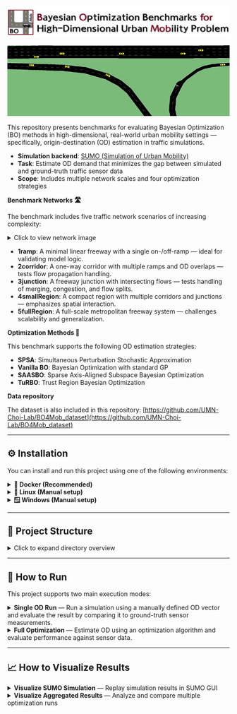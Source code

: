 ![Logo](assets/logo-repo.jpg)

![Intro Movie](assets/intro_movie.gif)

This repository presents benchmarks for evaluating Bayesian Optimization (BO) methods in high-dimensional, real-world urban mobility settings — specifically, origin-destination (OD) estimation in traffic simulations.

- **Simulation backend**: [SUMO (Simulation of Urban Mobility)](https://www.eclipse.org/sumo/)
- **Task**: Estimate OD demand that minimizes the gap between simulated and ground-truth traffic sensor data
- **Scope**: Includes multiple network scales and four optimization strategies

**Benchmark Networks 🛣️**

The benchmark includes five traffic network scenarios of increasing complexity:

<details>
<summary>Click to view network image</summary>

<p align="center">
  <img src="assets/network.jpg" alt="Benchmark Networks" width="650"/>
</p>

</details>

- **1ramp**: A minimal linear freeway with a single on-/off-ramp — ideal for validating model logic.
- **2corridor**: A one-way corridor with multiple ramps and OD overlaps — tests flow propagation handling.
- **3junction**: A freeway junction with intersecting flows — tests handling of merging, congestion, and flow splits.
- **4smallRegion**: A compact region with multiple corridors and junctions — emphasizes spatial interaction.
- **5fullRegion**: A full-scale metropolitan freeway system — challenges scalability and generalization.

**Optimization Methods 🎯**

This benchmark supports the following OD estimation strategies:

- **SPSA**: Simultaneous Perturbation Stochastic Approximation
- **Vanilla BO**: Bayesian Optimization with standard GP
- **SAASBO**: Sparse Axis-Aligned Subspace Bayesian Optimization
- **TuRBO**: Trust Region Bayesian Optimization

**Data repository**

The dataset is also included in this repository: [https://github.com/UMN-Choi-Lab/BO4Mob_dataset](https://github.com/UMN-Choi-Lab/BO4Mob_dataset)

---

## ⚙️ Installation

You can install and run this project using one of the following environments:

<details>
<summary><strong>🐳 Docker (Recommended)</strong></summary>
 This is the easiest and most reproducible way to run the benchmark.

### 🛠️ Step-by-Step

1. **Pull the Docker image from Docker Hub**  
    ```bash
    docker pull choisumn/botrafficsim
    ```
2. **Run the Docker container**
   ```bash
   docker run -it --name container_name choisumn/botrafficsim
   ```
3. **Initialize submodules (if needed)**

    When you run the docker container, SUMO is automatically installed. If the submodule does not work, run the following code:

   ```bash
   git submodule init
   git submodule update  
   ```

3. **Initialize submodules (if needed)**

    You can verify the default installation path by running:

    ```bash
    which sumo
    ```

    This should return the path `/opt/sumo-1.12/bin/sumo`.
   

</details>



<details> <summary><strong>🐧 Linux (Manual setup)</strong></summary>
 Follow this guide if you want to run outside Docker on Ubuntu or similar distributions.

### 🛠️ Step-by-Step

- This guide outlines how to set up the environment and build the project on **Ubuntu 22.04** with **Python 3.10**.

1. **System update & Python installation**

    ```bash
    sudo apt update && sudo apt upgrade -y
    sudo apt install -y python3 python3-pip
    ```

2. **Install required system libraries**
    ```bash
      sudo apt install -y \
          bash \
          curl \
          vim \
          git \
          cmake \
          g++ \
          build-essential \
          libxerces-c-dev \
          libfox-1.6-dev \
          libgdal-dev \
          libproj-dev \
          libgl2ps-dev \
          libsqlite3-dev \
          python3-dev
    ```

3. **Clone the project repository**
    ```bash
      git clone https://github.com/UMN-Choi-Lab/BO4Mob.git
      cd bo-urbanmobility-test
    ```

4. **Install Python dependencies**
    ```bash
      pip install --no-cache-dir -r requirements.txt
    ```

5. **Install and build SUMO**
  - Initialize submodules:
    ```bash
      git submodule init
      git submodule update 
    ```
  - Build SUMO:
    ```bash
      cd sumo/build
      cmake -DCMAKE_INSTALL_PREFIX=/opt/sumo-1.12 ..
      make -j$(nproc)
      sudo make install
    ```
  - Set environment variables:
    ```bash
      echo 'export SUMO_HOME=/opt/sumo-1.12/share/sumo' >> ~/.bashrc
      echo 'export PATH=$PATH:/opt/sumo-1.12/bin' >> ~/.bashrc
      source ~/.bashrc
    ```

6. **(Optional) If python Command Is Not Recognized**
  - If python is not mapped to python3, create the alias manually:
    ```bash
      sudo update-alternatives --install /usr/bin/python python /usr/bin/python3 1
    ```

7. ✅ **Done**
  - You can now run and test your project. To verify SUMO installation:
    ```bash
    which sumo
    ```
    This should return the path `/opt/sumo-1.12/bin/sumo`.


</details>



<details>
<summary><strong>🪟 Windows (Manual setup)</strong></summary>
Follow these steps to set up and run the benchmark on Windows without using Docker.

### 🛠️ Step-by-Step

1. **Check Your Python Version**
  - Make sure you have Python **3.10** installed.
  - To verify your Python version, run:
    ```bash
    python --version
    ```

2. **Download SUMO Version 1.12.0**
  - Visit [https://sumo.dlr.de/releases/1.12.0/](https://sumo.dlr.de/releases/1.12.0/)
  - Download either `sumo-win64-1.12.0.msi`
  - During installation:
    - Note the installation path (e.g., `C:\Program Files (x86)\Eclipse\Sumo\`)
    - Make sure to check the option:
      **"Set SUMO_HOME and adapt PATH and PYTHONPATH"**


3. **Clone the repository**
    ```bash
    git clone https://github.com/UMN-Choi-Lab/BO4Mob.git
    ```

4. **Install Python dependencies**
  - Navigate to the project folder and install required packages:

    ```bash
    pip install -r requirements.txt
    ```

5. **Run a code**
  - You're now ready to run the code within the cloned repository.
</details>

---

## 📂 Project Structure

<details>
<summary>Click to expand directory overview</summary>

- `src/` : Source code for running simulations and optimization (includes models, simulation logic, and optimization strategies)
- `output/` : Simulation and optimization results, including logs, figures, and route files
- `network/` : SUMO network files (`net.xml`, `taz.xml`, `od.xml`, etc.) for each scenario
- `sensor_data/` : Ground-truth sensor measurements used for evaluation
- `config/` : JSON configuration files defining each experiment setup
- `od_for_single_run/` : OD vectors for single-run simulations and input templates
- `visualization/` : Tools for SUMO GUI-based visualization and analysis notebooks
- `requirements.txt` : List of required Python packages
- `README.md` : Main documentation for the repository

</details>

---

## 🚀 How to Run

This project supports two main execution modes:

<details>
<summary><strong>Single OD Run</strong> — Run a simulation using a manually defined OD vector and evaluate the result by comparing it to ground-truth sensor measurements.</summary>

This mode runs a simulation using a manually defined OD vector (`x`) and compares the result with ground-truth measurements. Useful for baseline evaluation and sanity checks.

#### 🔧 Argument Details

- `--network_name`: One of `["1ramp", "2corridor", "3junction", "4smallRegion", "5fullRegion"]`
- `--date`: Integer representing the simulation date in `yymmdd` format (e.g., `221014` for October 14, 2022); one of `221008`-`221021`
- `--hour`: Time window for simulation in `HH-HH` format, where the first value is the start hour and the second is the end hour (e.g., `08-09` means from 08:00 to 09:00); one of `["06-07", "08-09", "17-18"]`
- `--routes_per_od`: *(optional)* Type of routes to use for the simulation; choose between `single` (default) for one representative route per OD pair, or `multiple` for multiple precomputed routes per OD pair
- `--od_values`: (Only for `1ramp`) Three integer OD values as direct input, e.g., `--od_values 2092 609 386`
  - The OD values must be given in the following order: (1) taz_0 → taz_1, (2) taz_0 → taz_49, (3) taz_49 -> taz_1
    <details>
    <summary>Map of 1ramp</summary>
    
    ![1ramp Map](./assets/1ramp-map.png)

    Use it as a reference when assigning OD values.
    </details>
  - The appropriate range for each OD value depends on spatiotemporal characteristics. For weekday morning peak hours, values up to 2500 per OD are recommended for the 1ramp network.
- `--od_csv`: CSV file with a `flow` column containing OD values (e.g., `od_1ramp.csv` in `od_for_single_run/`)
- `--launch_gui`: *(optional)* If provided, launches SUMO GUI after the simulation is completed

#### 📋 Step-by-Step Instructions

1. **Check ground-truth sensor data**

   Confirm that the following file exists: `sensor_data/{date}/gt_link_data_{network_name}_{date}_{hour}.csv`
   
   This file is required to evaluate the simulation by comparing it against real sensor flow data.

2. **Provide OD input and run the simulation**

   Depending on the network, you can either input OD values directly or use a CSV file located in `od_for_single_run/`.

   Use the following command structure:
    ```bash
    python src/single_od_run.py \
      --network_name ${NETWORK_NAME} \
      --date ${DATE} \
      --hour ${HOUR} \
      [--routes_per_od ${ROUTES_PER_OD}] \
      (--od_values V1 V2 V3) | (--od_csv ${CSV_FILENAME}) \
      [--launch_gui]
    ```
   
   Example
   - **For `1ramp` with direct OD values** (3 OD pairs):
      ```bash
      python src/single_od_run.py --network_name 1ramp --date 221014 --hour 08-09 --routes_per_od multiple --od_values 2092 609 386 --launch_gui
      ```
   - **For `1ramp` with CSV input**
      ```bash
      python src/single_od_run.py --network_name 1ramp --date 221014 --hour 08-09 --routes_per_od multiple --od_csv od_1ramp.csv --launch_gui
      ```

   - **For other networks with CSV input** (`2corridor`, `3junction`, etc.):
      ```bash
      python src/single_od_run.py --network_name 2corridor --date 221014 --hour 08-09 --routes_per_od multiple --od_csv od_2corridor.csv --launch_gui
      ```

   > The script automatically looks for the file in `od_for_single_run/`, so you only need to provide the file name.

3. **Check the results**

    Simulation outputs will be saved to the `output/single_od_run/` directory, with a folder name determined by your input:

      - If you used `--od_values 2092 609 386`, the folder will be: `output/single_od_run/221014_08-09_multiple_od_2092-609-386_values/`

    - If you used `--od_csv od_1ramp.csv`, the folder will be: `output/single_od_run/221014_08-09_multiple_od_1ramp_csv/`

    This folder will contain:
      - `simulation/`: SUMO route, OD, and link flow outputs
      - `result/`: Evaluation metrics (e.g., NRMSE)
      - `figs/`: Visualizations (e.g., link flow comparison, OD bar plots)

#### 📌 Notes

- This mode does **not** perform optimization — it simply evaluates a fixed OD input through one simulation.
- For large networks, simulation time and memory usage may increase significantly.
- Either --od_values or --od_csv must be provided. Supplying both or neither will result in an error.

</details>

<details>
<summary><strong>Full Optimization</strong> — Estimate OD using an optimization algorithm and evaluate performance against sensor data.</summary>

This mode runs an initial search followed by model-based optimization (if specified), then compares simulated link flows with ground-truth sensor data to evaluate performance.

#### 🔧 Argument Details

- `--network_name`: One of `["1ramp", "2corridor", "3junction", "4smallRegion", "5fullRegion"]`
- `--model_name`: Optimization model to run, one of `["initSearch", "spsa", "vanillabo", "saasbo", "turbo"]`
- `--date`: Integer representing the simulation date in `yymmdd` format (e.g., `221014` for October 14, 2022); one of `221008`-`221021`
- `--hour`: Time window for simulation in `HH-HH` format, where the first value is the start hour and the second is the end hour (e.g., `08-09` means from 08:00 to 09:00); one of `["06-07", "08-09", "17-18"]`
- `--routes_per_od`: *(optional)* Type of routes to use for the simulation; choose between `single` (default) for one representative route per OD pair, or `multiple` for multiple precomputed routes per OD pair
- `--seed`: Random seed for reproducibility (must be 1- or 2-digit integer)
- `--cpu_max`: Number of CPU cores to use for parallel simulation

#### 📋 Step-by-Step Instructions

1. **Check ground-truth sensor data**

   Make sure the sensor data exists in: `sensor_data/{date}/gt_link_data_{network_name}_{date}_{hour}.csv`

   This is required for computing the evaluation loss (e.g., NRMSE).

2. **Run the optimization**

   Use the following command structure:

    ```bash
    python src/full_optimization.py \
      --network_name ${NETWORK_NAME} \
      --model_name ${MODEL_NAME} \
      --date ${DATE} \
      --hour ${HOUR} \
      [--routes_per_od ${ROUTES_PER_OD}] \
      --seed ${SEED} \
      [--cpu_max ${NUM_CORES}]
    ```

   Example
   - **Run full optimization with BO**:
      ```
      python src/full_optimization.py --network_name 1ramp --model_name vanillabo --date 221014 --hour 08-09 --routes_per_od multiple --seed 1
      ```
   - **Run only initial search phase (no model optimization)**:
      ```
      python src/full_optimization.py --network_name 1ramp --model_name initSearch --date 221014 --hour 08-09 --routes_per_od multiple --seed 1
      ```

   If `model_name` is set to a model (e.g., `vanillabo`), it will:
   - First run the initial search phase.
   - Then proceed with the selected model optimization.

   Alternatively, you can run `--model_name initSearch` only if you want to generate initial data without optimization.

3. **Check the results**

   Optimization results will be saved under: `output/full_optimization/network_{network_name}_{model_name}_{date}_{hour}_{routes_per_od}_seed-{seed}/`

   Inside you'll find:
   - `simulation/`: Route, OD, and link flow files across iterations
   - `result/`: Evaluation metrics (e.g., NRMSE, run time)
   - `figs/`: Convergence plots, link flow comparisons

#### 📌 Notes

- If the initial search has already been completed for the same seed/config, only the model optimization will run.
- Some large networks (e.g., `4smallRegion`, `5fullRegion`) may require significant memory and CPU resources. Make sure your machine meets the requirements.
- You can limit CPU usage using the `--cpu_max` argument to avoid system overload.

</details>

---

## 📈 How to Visualize Results

<details>
<summary><strong>Visualize SUMO Simulation</strong> — Replay simulation results in SUMO GUI</summary>

Use this script to visually inspect the simulation results using the SUMO GUI. It works for both full optimization and single OD run experiments.

#### 🔧 Argument Details
- `--mode`: One of `["single_od_run", "full_optimization"]`
- `--network_name`: Name of the network scenario (e.g., `1ramp`)
- `--date`: Simulation date in `yymmdd` format (e.g., `221014`)
- `--hour`: Time window of the experiment (e.g., `08-09`)
- `--routes_per_od`: Type of routes to use for the simulation; choose between `single` (default) for one representative route per OD pair, or `multiple` for multiple precomputed routes per OD pair
- `--overwrite`: If set, overwrites the original route file after sorting by vehicle departure time
- `--od_input`: *(required for single_od_run)* Folder identifier, e.g., `od_1ramp_csv` or `od_2092_609_386_values`

  Only for `full_optimization` mode:
  - `--model_name`: Optimization algorithm name (e.g., `spsa`, `vanillabo`)
  - `--seed`: Integer seed used for the experiment (e.g., `1`)
  - `--epoch`, `--batch`: Epoch and batch indices of the optimization iteration to visualize

#### 📋 Step-by-Step Instructions

1. **Ensure a simulation has already been run**

   This script does not run simulations — it only visualizes existing ones.  
   Make sure your simulation output exists under `output/`.

   - For `single_od_run`, the folder format is: `output/single_od_run/{date}_{hour}_{routes_per_od}_{od_input}/`

   - For `full_optimization`, the folder format is: `output/full_optimization/network_{network_name}_{model_name}_{date}_{hour}_{routes_per_od}_seed-{seed}/`

3. **Run the visualization script**

   Use the following command structure:

   ```
   python visualization/sumo_gui_runner.py \
     --mode ${MODE} \
     --network_name ${NETWORK_NAME} \
     --date ${DATE} \
     --hour ${HOUR} \
     --od_input ${OD_INPUT} \
     [--routes_per_od ${ROUTES_PER_OD}] \
     [--model_name ${MODEL_NAME}] \
     [--seed ${SEED}] \
     [--epoch ${EPOCH}] \
     [--batch ${BATCH}] \
     [--overwrite]
   ```
   
   Example

    - Single OD Run:

      ```bash
      python visualization/sumo_gui_runner.py --mode single_od_run --network_name 1ramp --date 221014 --hour 08-09 --routes_per_od multiple --od_input od_1ramp_csv
      ```

    - Full Optimization:

      ```bash
      python visualization/sumo_gui_runner.py --mode full_optimization --network_name 1ramp --model_name vanillabo --date 221014 --hour 08-09 --routes_per_od multiple --seed 1 --epoch 26 --batch 2
      ```

#### 📌 Notes
* The script expects only one matching folder for the given input arguments. If multiple or no matches are found, it will raise an error.
* The simulation must have been run beforehand so that *_routes.vehroutes.xml exists

</details>


<details>
<summary><strong>Visualize Aggregated Results</strong> — Analyze and compare multiple optimization runs</summary>

This script allows you to generate **convergence plots** and visualize **the fit to ground truth** for multiple optimization results.

#### 🔧 Argument Details
- `--network_name`: Name of the network scenario (e.g., `1ramp`)
- `--routes_per_od`: Type of routes to use for the simulation; choose between `single` or `multiple`. 
- `--hour`: Time window of the experiment (e.g., `08-09`)
- `--date`: Simulation date in `yymmdd` format (e.g., `221014`)
- `--max_epoch`: Maximum epoch number to visualize. Must be an integer. If any result folder does not contain data up to this epoch, an error will occur (e.g., 10, 100)


#### Run the visualization script

   Use the following command structure:

   ```bash
   python visualization/results_visualization.py \
     --network_name ${NETWORK_NAME} \
     --routes_per_od ${ROUTES_PER_OD} \
     --hour ${HOUR} \
     --date ${DATE} \
     --max_epoch ${MAX_EPOCH}
   ```
   
   Example:
    
   ```bash
   python visualization/results_visualization.py --network_name 2corridor --routes_per_od single --hour 08-09 --date 221014 --max_epoch 3
   ```

#### 📌 Notes
* The generated plots are in the `visualization/figures` directory.
* Executing this code will generate the following figure.

<p align="center">
  <img src="assets/example_convergence.png" alt="Convergence Plot" width="280"/>
  <img src="assets/example_fit.png" alt="Fit to Ground Truth" width="280"/>
</p>

</details>
